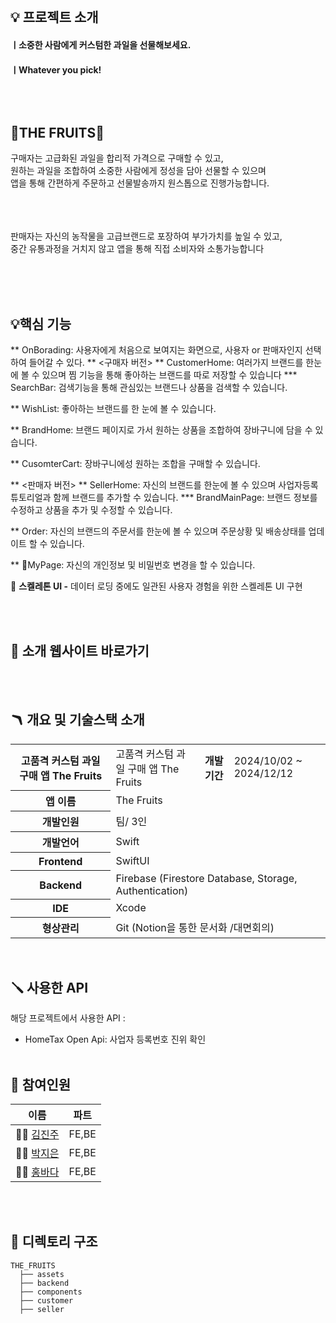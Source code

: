 
</br>

## 💡 프로젝트 소개
#### ㅣ소중한 사람에게 커스텀한 과일을 선물해보세요.
#### ㅣWhatever you pick!

## </br></br> 🍏THE FRUITS🍏
구매자는 고급화된 과일을 합리적 가격으로 구매할 수 있고, <br/>
원하는 과일을 조합하여 소중한 사람에게 정성을 담아 선물할 수 있으며 <br/>
앱을 통해 간편하게 주문하고 선물발송까지 원스톱으로 진행가능합니다.
</br></br></br>

<br/>
판매자는 자신의 농작물을 고급브랜드로 포장하여 부가가치를 높일 수 있고, <br/>
중간 유통과정을 거치지 않고 앱을 통해 직접 소비자와 소통가능합니다 <br/>

</br></br></br>

## 💡핵심 기능

** OnBorading: 사용자에게 처음으로 보여지는 화면으로, 사용자 or 판매자인지 선택하여 들어갈 수 있다.
** <구매자 버전>
** CustomerHome: 여러가지 브랜드를 한눈에 볼 수 있으며 찜 기능을 통해 좋아하는 브랜드를 따로 저장할 수 있습니다
  *** SearchBar: 검색기능을 통해 관심있는 브랜드나 상품을 검색할 수 있습니다.

** WishList: 좋아하는 브랜드를 한 눈에 볼 수 있습니다.

** BrandHome: 브랜드 페이지로 가서 원하는 상품을 조합하여 장바구니에 담을 수 있습니다.

** CusomterCart: 장바구니에성 원하는 조합을 구매할 수 있습니다.

** <판매자 버전>
** SellerHome: 자신의 브랜드를 한눈에 볼 수 있으며 사업자등록 튜토리얼과 함께 브랜드를 추가할 수 있습니다.
  *** BrandMainPage: 브랜드 정보를 수정하고 상품을 추가 및 수정할 수 있습니다.

** Order: 자신의 브랜드의 주문서를 한눈에 볼 수 있으며 주문상황 및 배송상태를 업데이트 할 수 있습니다.

** MyPage: 자신의 개인정보 및 비밀번호 변경을 할 수 있습니다.






💭 **스켈레톤 UI -** 데이터 로딩 중에도 일관된 사용자 경험을 위한 스켈레톤 UI 구현

</br></br>


## 🔗 소개 웹사이트 바로가기

> 

</br></br>

## 🪃 개요 및 기술스택 소개

<table>
    <tr>
        <th>고품격 커스텀 과일 구매 앱 The Fruits</th>
        <td>고품격 커스텀 과일 구매 앱 The Fruits</td>
        <th>개발기간</th>
        <td>2024/10/02 ~ 2024/12/12</td>
    </tr>
    <tr>
        <th>앱 이름</th>
        <td colspan="3">The Fruits</td>
    </tr>
    <tr>
        <th>개발인원</th>
        <td colspan="3">팀/ 3인 </td>
    </tr>
    <tr>
        <th>개발언어</th>
        <td colspan="3">Swift</td>
    </tr>
     <tr>
        <th>Frontend</th>
        <td colspan="3"> SwiftUI </td>
    </tr>
    <tr>
        <th>Backend</th>
        <td colspan="3"> Firebase (Firestore Database, Storage, Authentication) </td>
    </tr>
    <tr>
        <th>IDE</th>
        <td colspan="3">Xcode</td>
    </tr>
     <tr>
        <th>형상관리</th>
        <td colspan="3">Git (Notion을 통한 문서화 /대면회의)</td>
    </tr>
</table>

</br>

## 🪛 사용한 API 

해당 프로젝트에서 사용한 API :  
- HomeTax Open Api: 사업자 등록번호 진위 확인
</br></br>

## 🧗 **참여인원**

| 이름   |  파트  |
| ------ | :----: |
| 👧🏻 [김진주](https://github.com/jinjukimink)  |  FE,BE  |   
| 👧🏻 [박지은](https://github.com/jieunpark626) |  FE,BE  |                   
| 👧🏻 [홍바다](https://github.com/BadaHong)       |  FE,BE  |

</br></br>

## 📂 디렉토리 구조

```
THE_FRUITS
  ├── assets
  ├── backend
  ├── components
  ├── customer
  ├── seller
```




